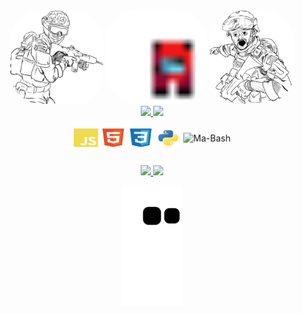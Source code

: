 <div align="center">
  <img alt="soyjack #1 pointing" height="150" style="border-radius:50px;" src="./img/1.png">
  <img alt="vil creature" height="150" style="border-radius:50px;" src="./img/amogus.gif">
  <img alt="soyjack #2 pointing" height="150" style="border-radius:50px;" src="./img/2.png">
</div>

<div align="center">
  <a href="https://github.com/MarceloBrazolim">
    <img height="180em" src="https://github-readme-stats.vercel.app/api?username=MarceloBrazolim&show_icons=true&theme=radical&include_all_commits=true&count_private=true"/>
    <img height="180em" src="https://github-readme-stats.vercel.app/api/top-langs/?username=MarceloBrazolim&layout=compact&langs_count=7&theme=radical"/>
  </a>
</div>
<div style="display: inline_block;" align="center">
  <br>
  <img align="center" alt="Ma-Js" height="30" width="40" title="JavaScript" src="https://raw.githubusercontent.com/devicons/devicon/master/icons/javascript/javascript-plain.svg">
  <img align="center" alt="Ma-HTML" height="30" width="40" title="HTML5" src="https://raw.githubusercontent.com/devicons/devicon/master/icons/html5/html5-original.svg">
  <img align="center" alt="Ma-CSS" height="30" width="40" title="CSS3" src="https://raw.githubusercontent.com/devicons/devicon/master/icons/css3/css3-original.svg">
  <img align="center" alt="Ma-Python" height="30" width="40" title="Python" src="https://raw.githubusercontent.com/devicons/devicon/master/icons/python/python-original.svg">
  <img align="center" alt="Ma-Bash" height="30" width="40" title="Bash" src="https://cdn.jsdelivr.net/gh/devicons/devicon/icons/bash/bash-plain.svg"/>
</div>

##

<div align="center">
   <a href="https://discord.gg/YE2s8WqhAw" target="_blank">
     <img src="https://img.shields.io/badge/Discord-7289DA?style=for-the-badge&logo=discord&logoColor=white" target="_blank">
  </a>
  <a href="mailto:marcelobrazolim@gmail.com">
    <img src="https://img.shields.io/badge/-Gmail-%23333?style=for-the-badge&logo=gmail&logoColor=white" target="_blank">
  </a>
</div>
<div align="center">

![Snake animation](https://github.com/MarceloBrazolim/MarceloBrazolim/blob/output/github-contribution-grid-snake.svg)

</div>
